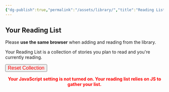 ```yaml
---
{"dg-publish":true,"permalink":"/assets/library/","title":"Reading List","hide":true}
---
```


## Your Reading List

Please **use the same browser** when adding and reading from the library.

Your Reading List is a collection of stories you plan to read and you're currently reading.

<button id="reset-collection" class="squared-button" style="color: red; font-size: 16px;">Reset Collection</button>
<div id="library-display"></div>

<script src="https://starryxoxo.github.io/treeajmgar/src/helpers/user/scripts/library.js"></script>

<noscript>
  <p style="color: red; font-weight: bold; text-align: center;">
    Your JavaScript setting is not turned on. Your reading list relies on JS to gather your list.
  </p>
</noscript>
